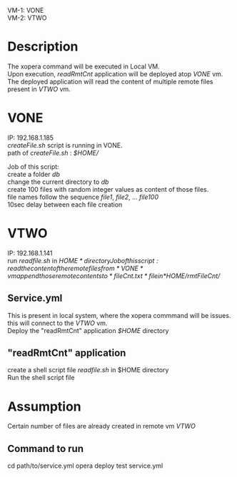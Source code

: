 VM-1: VONE    
VM-2: VTWO  

# Description
The xopera command will be executed in Local VM.   
Upon execution, *readRmtCnt* application will be deployed atop *VONE* vm. The deployed application will read the content of multiple remote files present in *VTWO* vm.


VONE 
=====
IP: 192.168.1.185  
*createFile.sh* script is running in VONE.  
path of *createFile.sh* : *$HOME/*  

Job of this script:  
    create a folder *db*  
    change the current directory to *db*  
    create 100 files with random integer values as content of those files.  
    file names follow the sequence *file1*, *file2*, ... *file100*  
    10sec delay between each file creation  


VTWO
=====
IP: 192.168.1.141   
run *readfile.sh* in *$HOME* directory  
Job of this script:  
    read the content of the remote files from *VONE* vm   
    append those remote contents to *fileCnt.txt* file in *$HOME/rmtFileCnt/*  


Service.yml 
------------  
This is present in local system, where the xopera commmand will be issues.  
this will connect to the *VTWO* vm.  
Deploy the "readRmtCnt" application *$HOME* directory  

"readRmtCnt" application
-----------
 create a shell script file *readfile.sh* in $HOME directory  
 Run the shell script file  

# Assumption
Certain number of files are already created in remote vm *VTWO*  

## Command to run
cd path/to/service.yml
opera deploy test service.yml

